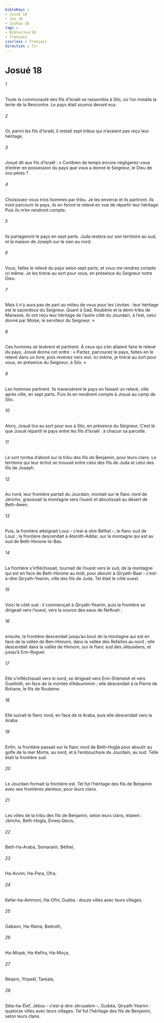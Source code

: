```yaml
---
bibleKeys : 
- Josué 18
- Jos 18
- Joshua 18
tags : 
- Bible/Jos/18
- français
cssclass : français
direction : ltr
---
```


# Josué 18

###### 1
Toute la communauté des fils d’Israël se rassembla à Silo, où l’on installa la tente de la Rencontre. Le pays était soumis devant eux.
###### 2
Or, parmi les fils d’Israël, il restait sept tribus qui n’avaient pas reçu leur héritage.
###### 3
Josué dit aux fils d’Israël : « Combien de temps encore négligerez-vous d’entrer en possession du pays que vous a donné le Seigneur, le Dieu de vos pères ?
###### 4
Choisissez-vous trois hommes par tribu. Je les enverrai et ils partiront. Ils iront parcourir le pays, ils en feront le relevé en vue de répartir leur héritage. Puis ils m’en rendront compte.
###### 5
Ils partageront le pays en sept parts. Juda restera sur son territoire au sud, et la maison de Joseph sur le sien au nord.
###### 6
Vous, faites le relevé du pays selon sept parts, et vous me rendrez compte ici même. Je les tirerai au sort pour vous, en présence du Seigneur notre Dieu.
###### 7
Mais il n’y aura pas de part au milieu de vous pour les Lévites : leur héritage est le sacerdoce du Seigneur. Quant à Gad, Roubène et la demi-tribu de Manassé, ils ont reçu leur héritage de l’autre côté du Jourdain, à l’est, celui donné par Moïse, le serviteur du Seigneur. »
###### 8
Ces hommes se levèrent et partirent. À ceux qui s’en allaient faire le relevé du pays, Josué donna cet ordre : « Partez, parcourez le pays, faites-en le relevé dans un livre, puis revenez vers moi. Ici même, je tirerai au sort pour vous, en présence du Seigneur, à Silo. »
###### 9
Les hommes partirent. Ils traversèrent le pays en faisant un relevé, ville après ville, en sept parts. Puis ils en rendirent compte à Josué au camp de Silo.
###### 10
Alors, Josué tira au sort pour eux à Silo, en présence du Seigneur. C’est là que Josué répartit le pays entre les fils d’Israël : à chacun sa parcelle.
###### 11
Le sort tomba d’abord sur la tribu des fils de Benjamin, pour leurs clans. Le territoire qui leur échut se trouvait entre celui des fils de Juda et celui des fils de Joseph.
###### 12
Au nord, leur frontière partait du Jourdain, montait sur le flanc nord de Jéricho, gravissait la montagne vers l’ouest et aboutissait au désert de Beth-Awen.
###### 13
Puis, la frontière atteignait Louz – c’est-à-dire Béthel –, le flanc sud de Louz ; la frontière descendait à Ataroth-Addar, sur la montagne qui est au sud de Beth-Horone-le-Bas.
###### 14
La frontière s’infléchissait, tournait de l’ouest vers le sud, de la montagne qui est en face de Beth-Horone au midi, pour aboutir à Qiryath-Baal – c’est-à-dire Qiryath-Yearim, ville des fils de Juda. Tel était le côté ouest.
###### 15
Voici le côté sud : il commençait à Qiryath-Yearim, puis la frontière se dirigeait vers l’ouest, vers la source des eaux de Neftoah ;
###### 16
ensuite, la frontière descendait jusqu’au bout de la montagne qui est en face de la vallée de Ben-Hinnom, dans la vallée des Refaïtes au nord ; elle descendait dans la vallée de Hinnom, sur le flanc sud des Jébuséens, et jusqu’à Enn-Roguel.
###### 17
Elle s’infléchissait vers le nord, se dirigeait vers Enn-Shèmesh et vers Gueliloth, en face de la montée d’Adoummim ; elle descendait à la Pierre de Bohane, le fils de Roubène.
###### 18
Elle suivait le flanc nord, en face de la Araba, puis elle descendait vers la Araba.
###### 19
Enfin, la frontière passait sur le flanc nord de Beth-Hogla pour aboutir au golfe de la mer Morte, au nord, et à l’embouchure du Jourdain, au sud. Telle était la frontière sud.
###### 20
Le Jourdain formait la frontière est. Tel fut l’héritage des fils de Benjamin avec ses frontières alentour, pour leurs clans.
###### 21
Les villes de la tribu des fils de Benjamin, selon leurs clans, étaient : Jéricho, Beth-Hogla, Émeq-Qecis,
###### 22
Beth-ha-Araba, Semaraïm, Béthel,
###### 23
Ha-Avvim, Ha-Para, Ofra,
###### 24
Kefar-ha-Ammoni, Ha-Ofni, Guéba : douze villes avec leurs villages.
###### 25
Gabaon, Ha-Rama, Beéroth,
###### 26
Ha-Mispè, Ha-Kefira, Ha-Moça,
###### 27
Réqem, Yirpeél, Taréala,
###### 28
Séla-ha-Élef, Jébus
– c’est-à-dire Jérusalem –, Guibéa, Qiryath-Yearim : quatorze villes avec leurs villages.
Tel fut l’héritage des fils de Benjamin, selon leurs clans.
